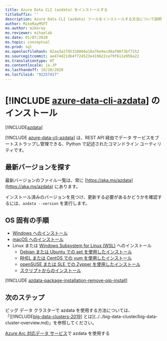 ```yaml
---
title: Azure Data CLI (azdata) をインストールする
titleSuffix: ''
description: Azure Data CLI (azdata) ツールをインストールする方法について説明します。
author: MikeRayMSFT
ms.author: mikeray
ms.reviewer: mihaelab
ms.date: 01/07/2020
ms.topic: conceptual
ms.prod: sql
ms.openlocfilehash: 82aa3a2795328804a10a76e9ecd8af80f3bf7152
ms.sourcegitcommit: ae474d21db4f724523e419622ce79f611e956a22
ms.translationtype: HT
ms.contentlocale: ja-JP
ms.lasthandoff: 10/20/2020
ms.locfileid: "92257417"
---
```

# <a name="install-azure-data-cli-azdata"></a>[!INCLUDE [azure-data-cli-azdata](../../includes/azure-data-cli-azdata.md)] のインストール

[!INCLUDE[azdata](../../includes/applies-to-version/azdata.md)]

[!INCLUDE [azure-data-cli-azdata](../../includes/azure-data-cli-azdata.md)] は、REST API 経由でデータ サービスをブートストラップし管理できる、Python で記述されたコマンドライン ユーティリティです。 

## <a name="find-latest-version"></a>最新バージョンを探す

最新バージョンのファイル一覧は、常に [https://aka.ms/azdata](https://aka.ms/azdata) にあります。

インストール済みのバージョンを見つけ、更新する必要があるかどうかを確認するには、`azdata --version` を実行します。

## <a name="os-specific-instructions"></a>OS 固有の手順

* [Windows へのインストール](../install/deploy-install-azdata-installer.md)
* [macOS へのインストール](../install/deploy-install-azdata-macos.md)
* Linux または [Windows Subsystem for Linux (WSL)](/windows/wsl/about/) へのインストール
   * [Debian または Ubuntu での apt を使用したインストール](../install/deploy-install-azdata-linux-package.md)
   * [RHEL または CentOS での yum を使用したインストール](../install/deploy-install-azdata-yum.md)
   * [openSUSE または SLE での Zypper を使用したインストール](../install/deploy-install-azdata-zypper.md)
   * [スクリプトからのインストール](../install/deploy-install-azdata-pip.md)

[!INCLUDE [azdata-package-installation-remove-pip-install](../../includes/azdata-package-installation-remove-pip-install.md)]

## <a name="next-steps"></a>次のステップ

ビッグ データ クラスターで azdata を使用する方法については、「[[!INCLUDE[big-data-clusters-2019](../../includes/ssbigdataclusters-ver15.md)] とは](../../big-data-cluster/big-data-cluster-overview.md)」を参照してください。

[Azure Arc 対応データ サービス](/azure/azure-arc/data/)で azdata を使用する
